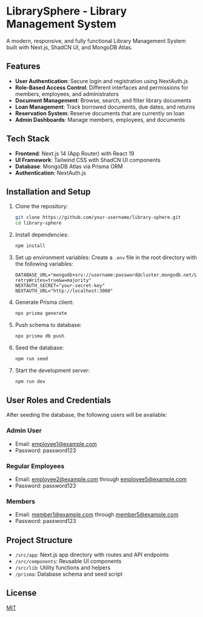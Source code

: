 # LibrarySphere - Library Management System

A modern, responsive, and fully functional Library Management System built with Next.js, ShadCN UI, and MongoDB Atlas.

## Features

- **User Authentication**: Secure login and registration using NextAuth.js
- **Role-Based Access Control**: Different interfaces and permissions for members, employees, and administrators
- **Document Management**: Browse, search, and filter library documents
- **Loan Management**: Track borrowed documents, due dates, and returns
- **Reservation System**: Reserve documents that are currently on loan
- **Admin Dashboards**: Manage members, employees, and documents

## Tech Stack

- **Frontend**: Next.js 14 (App Router) with React 19
- **UI Framework**: Tailwind CSS with ShadCN UI components
- **Database**: MongoDB Atlas via Prisma ORM
- **Authentication**: NextAuth.js

## Installation and Setup

1. Clone the repository:
   ```bash
   git clone https://github.com/your-username/library-sphere.git
   cd library-sphere
   ```

2. Install dependencies:
   ```bash
   npm install
   ```

3. Set up environment variables:
   Create a `.env` file in the root directory with the following variables:
   ```
   DATABASE_URL="mongodb+srv://username:password@cluster.mongodb.net/LibrarySphereDB?retryWrites=true&w=majority"
   NEXTAUTH_SECRET="your-secret-key"
   NEXTAUTH_URL="http://localhost:3000"
   ```

4. Generate Prisma client:
   ```bash
   npx prisma generate
   ```

5. Push schema to database:
   ```bash
   npx prisma db push
   ```

6. Seed the database:
   ```bash
   npm run seed
   ```

7. Start the development server:
   ```bash
   npm run dev
   ```

## User Roles and Credentials

After seeding the database, the following users will be available:

### Admin User
- Email: employee1@example.com
- Password: password123

### Regular Employees
- Email: employee2@example.com through employee5@example.com
- Password: password123

### Members
- Email: member1@example.com through member5@example.com
- Password: password123

## Project Structure

- `/src/app`: Next.js app directory with routes and API endpoints
- `/src/components`: Reusable UI components
- `/src/lib`: Utility functions and helpers
- `/prisma`: Database schema and seed script

## License

[MIT](LICENSE)
